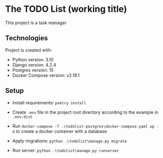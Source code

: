 # The TODO List (working title)
This project is a task manager

## Technologies
Project is created with:
* Python version: 3.10
* Django version: 4.2.4
* Postgres version: 15
* Docker Compose version: v2.19.1

## Setup
* Install requirements: `poetry install`


* Create `.env` file in the project root directory according to the example in `.env.dist`


* Run `docker-compose -f .\todolist-postgres\docker-compose.yaml up -d` to create a docker container with a database


* Apply migrations: `python .\todolist\manage.py migrate`


* Run server: `python .\todolist\manage.py runserver`
